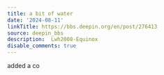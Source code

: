 ```yaml
---
title: a bit of water
date: '2024-08-11'
linkTitle: https://bbs.deepin.org/en/post/276413
source: deepin_bbs
description:  Lwh2008-Equinox 
disable_comments: true
---
```

added a co
